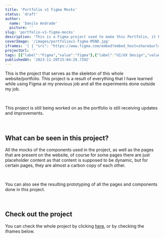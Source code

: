 ```yaml
---
title: 'Portfolio v1 Figma Mocks'
status: 'draft'
author:
  name: 'Danilo Andrade'
  picture: ''
slug: 'portfolio-v1-figma-mocks'
description: 'This is a Figma project used to make this Portfolio, it has all the mocks and prototypes implemented in the app.'
coverImage: '/images/portfoliov1-figma-M5ND.jpg'
iframes: '[ { "src": "https://www.figma.com/embed?embed_host=share&url=https%3A%2F%2Fwww.figma.com%2Ffile%2FtWISqbVVkIsSxS5jaQnk3s%2FPortofolio-V1%3Ftype%3Ddesign%26node-id%3D0%253A1%26mode%3Ddesign%26t%3DRiM0vJTamYj9JlaT-1", "title": "Portfolio V1 - Typos & Colors" }, { "src":"https://www.figma.com/embed?embed_host=share&url=https%3A%2F%2Fwww.figma.com%2Ffile%2FtWISqbVVkIsSxS5jaQnk3s%2FPortofolio-V1%3Ftype%3Ddesign%26node-id%3D7%253A2%26mode%3Ddesign%26t%3DRiM0vJTamYj9JlaT-1", "title": "Portfolio V1 - Atoms" }, { "src": "https://www.figma.com/embed?embed_host=share&url=https%3A%2F%2Fwww.figma.com%2Ffile%2FtWISqbVVkIsSxS5jaQnk3s%2FPortofolio-V1%3Ftype%3Ddesign%26node-id%3D21%253A110%26mode%3Ddesign%26t%3DRiM0vJTamYj9JlaT-1", "title": "Portfolio V1 - Pages" }, { "src": "https://www.figma.com/embed?embed_host=share&url=https%3A%2F%2Fwww.figma.com%2Fproto%2FtWISqbVVkIsSxS5jaQnk3s%2FPortofolio-V1%3Ftype%3Ddesign%26node-id%3D21-111%26t%3DAk3SMqi974U1ncgd-1%26scaling%3Dcontain%26page-id%3D21%253A110%26starting-point-node-id%3D21%253A111%26show-proto-sidebar%3D1%26mode%3Ddesign", "title": "Portfolio V1 - Prototype Flows" } ] '
projectUrl: ''
tags: [{"label":"Figma","value":"figma"},{"label":"UI/UX Design","value":"ui/uxDesign"},{"label":"Web Design","value":"webDesign"},{"label":"Responsive Design","value":"responsiveDesign"},{"label":"Iconography","value":"iconography"},{"label":"WIP (Work in progress)","value":"wip (workInProgress)"}]
publishedAt: '2023-11-20T15:04:29.739Z'
---
```


This is the project that serves as the skeleton of this whole website/portfolio. This project is a result of everything that I have learned while using Figma at my previous job and all the experiments done outside my job.

 &nbsp;

This project is still being worked on as the portfolio is still receiving updates and improvements.

  &nbsp;

## What can be seen in this project?

All the mocks of the components used in the project, as well as the pages that are present on the website, of course for some pages there are just placeholder content as that content is supposed to be dynamic, but for certain pages, they are almost a carbon copy of each other.

  &nbsp;

You can also see the resulting prototyping of all the pages and components done in this project.

  &nbsp;

## Check out the project

You can check the whole project by clicking [here](https://www.figma.com/file/tWISqbVVkIsSxS5jaQnk3s/Portofolio-V1?type=design&node-id=0%3A1&mode=design&t=RiM0vJTamYj9JlaT-1), or by checking the iframes below.